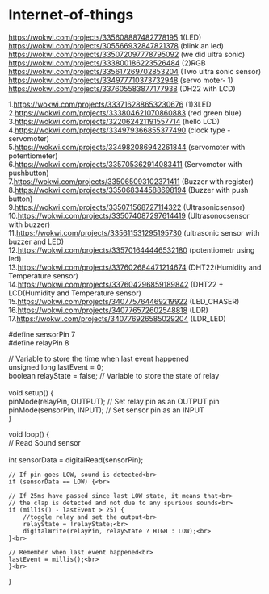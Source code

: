 # Internet-of-things


https://wokwi.com/projects/335608887482778195  1(LED)<br>
https://wokwi.com/projects/305566932847821378  (blink an led)<br>
https://wokwi.com/projects/335072097778795092  (we did ultra sonic)<br>
https://wokwi.com/projects/333800186223526484  (2)RGB <br>
https://wokwi.com/projects/335617269702853204  (Two ultra sonic sensor)<br>
https://wokwi.com/projects/334977710373732948  (servo moter- 1)<br>
https://wokwi.com/projects/337605583877177938  (DH22 with LCD)<br>



1.https://wokwi.com/projects/333716288653230676    (1)3LED<br>
2.https://wokwi.com/projects/333804621070860883    (red green blue)<br>
3.https://wokwi.com/projects/322062421191557714    (hello LCD)<br>
4.https://wokwi.com/projects/334979366855377490    (clock type - servomoter)<br>
5.https://wokwi.com/projects/334982086942261844    (servomoter with potentiometer)<br>
6.https://wokwi.com/projects/335705362914083411    (Servomotor with pushbutton)<br>
7.https://wokwi.com/projects/335065093102371411    (Buzzer with register)<br>
8.https://wokwi.com/projects/335068344588698194    (Buzzer with push button)<br>
9.https://wokwi.com/projects/335071568727114322    (Ultrasonicsensor)<br>
10.https://wokwi.com/projects/335074087297614419   (Ultrasonocsensor with buzzer)<br>
11.https://wokwi.com/projects/335611531295195730   (ultrasonic sensor with buzzer and LED)<br>
12.https://wokwi.com/projects/335701644446532180   (potentiometr using led)<br>
13.https://wokwi.com/projects/337602684471214674   (DHT22(Humidity and Temperature sensor)<br>
14.https://wokwi.com/projects/337604296859189842   (DHT22 + LCD(Humidity and Temperature sensor)<br>
15.https://wokwi.com/projects/340775764469219922   (LED_CHASER)<br>
16.https://wokwi.com/projects/340776572602548818   (LDR)<br>
17.https://wokwi.com/projects/340776926585029204   (LDR_LED)<br>







#define sensorPin 7<br>
#define relayPin 8<br>

// Variable to store the time when last event happened<br>
unsigned long lastEvent = 0;<br>
boolean relayState = false;    // Variable to store the state of relay<br>
<br>
void setup() {<br>
	pinMode(relayPin, OUTPUT);  // Set relay pin as an OUTPUT pin<br>
	pinMode(sensorPin, INPUT);  // Set sensor pin as an INPUT<br>
}<br>

void loop() {<br>
	// Read Sound sensor<br><br>
	int sensorData = digitalRead(sensorPin);<br>

	// If pin goes LOW, sound is detected<br>
	if (sensorData == LOW) {<br>

	// If 25ms have passed since last LOW state, it means that<br>
	// the clap is detected and not due to any spurious sounds<br>
	if (millis() - lastEvent > 25) {
		//toggle relay and set the output<br>
		relayState = !relayState;<br>
		digitalWrite(relayPin, relayState ? HIGH : LOW);<br>
	}<br>

	// Remember when last event happened<br>
	lastEvent = millis();<br>
	}<br>
}<br>





